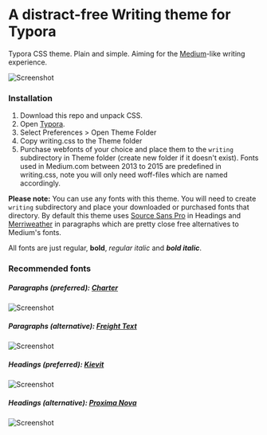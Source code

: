 # A distract-free Writing theme for Typora

Typora CSS theme. Plain and simple. Aiming for the [Medium](http://medium.com)-like writing experience.

![Screenshot](https://raw.githubusercontent.com/ronilaukkarinen/typora-writing-theme/master/screenshot.png "Screenshot")

### Installation

1. Download this repo and unpack CSS.
2. Open [Typora](http://typora.io).
3. Select Preferences > Open Theme Folder
4. Copy writing.css to the Theme folder
5. Purchase webfonts of your choice and place them to the `writing` subdirectory in Theme folder (create new folder if it doesn't exist). Fonts used in Medium.com between 2013 to 2015 are predefined in writing.css, note you will only need woff-files which are named accordingly.

**Please note:** You can use any fonts with this theme. You will need to create `writing` subdirectory and place your downloaded or purchased fonts that directory. By default this theme uses [Source Sans Pro](https://www.google.com/fonts/specimen/Source+Sans+Pro) in Headings and [Merriweather](https://www.google.com/fonts/specimen/Merriweather) in paragraphs which are pretty close free alternatives to Medium's fonts.

All fonts are just regular, **bold**, *regular italic* and ***bold italic***.

### Recommended fonts

##### Paragraphs (preferred): [Charter](https://www.myfonts.com/fonts/itc/charter/)
![Screenshot](https://dl.dropboxusercontent.com/u/18447700/charter.png "Screenshot")

##### Paragraphs (alternative): [Freight Text](https://www.myfonts.com/fonts/garagefonts/freight-text/)
![Screenshot](https://dl.dropboxusercontent.com/u/18447700/freight.png "Screenshot")

##### Headings (preferred): [Kievit](http://www.myfonts.com/fonts/fontfont/kievit/)
![Screenshot](https://dl.dropboxusercontent.com/u/18447700/kievit.png "Screenshot")

##### Headings (alternative): [Proxima Nova](https://www.myfonts.com/fonts/marksimonson/proxima-nova/webfont_preview.html)
![Screenshot](https://dl.dropboxusercontent.com/u/18447700/proximanova.png "Screenshot")
